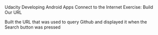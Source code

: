 Udacity
Developing Android Apps
Connect to the Internet
Exercise: Build Our URL

Built the URL that was used to query Github and displayed it when the Search button was pressed
